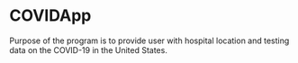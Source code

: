 # COVIDApp
Purpose of the program is to provide user with hospital location and testing data on the COVID-19 in the United States.

